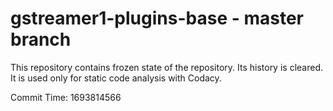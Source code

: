 # gstreamer1-plugins-base - master branch

This repository contains frozen state of the repository.
Its history is cleared. It is used only for static code
analysis with Codacy.

Commit Time: 1693814566